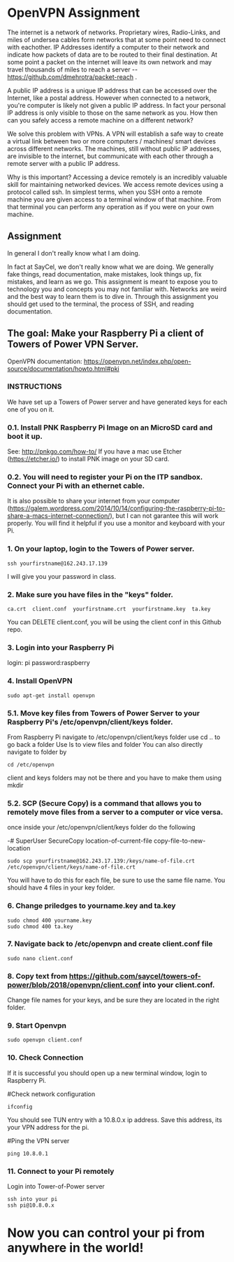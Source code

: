 # OpenVPN Assignment
The internet is a network of networks.  Proprietary wires, Radio-Links, and miles of undersea cables form networks that at some point need to connect with eachother.  IP Addresses identify a computer to their network and indicate how packets of data are to be routed to their final destination.  At some point a packet on the internet will leave its own network and may travel thousands of miles to reach a server -- https://github.com/dmehrotra/packet-reach .   

A public IP address is a unique IP address that can be accessed over the Internet, like a postal address. However when connected to a network, you're computer is likely not given a public IP address.  In fact your personal IP address is only visible to those on the same network as you.  How then can you safely access a remote machine on a different network?  

We solve this problem with VPNs. A VPN will establish a safe way to create a virtual link between two or more computers / machines/ smart devices across different networks. The machines, still without public IP addresses, are invisible to the internet, but communicate with each other through a remote server with a public IP address.  

Why is this important? Accessing a device remotely is an incredibly valuable skill for maintaining networked devices.  We access remote devices using a protocol called ssh. In simplest terms, when you SSH onto a remote machine you are given access to a terminal window of that machine.  From that terminal you can perform any operation as if you were on your own machine.  

## Assignment

In general I don't really know what I am doing. 

In fact at SayCel, we don't really know what we are doing. 
We generally fake things, read documentation, make mistakes, look things up, fix mistakes, and learn as we go. This assignment is meant to expose you to technology you and concepts you may not familiar with. Networks are weird and the best way to learn them is to dive in.  Through this assignment you should get used to the terminal, the process of SSH, and reading documentation. 

## The goal:  Make your Raspberry Pi a client of Towers of Power VPN Server.  
OpenVPN documentation: https://openvpn.net/index.php/open-source/documentation/howto.html#pki

### INSTRUCTIONS
We have set up a Towers of Power server and have generated keys for each one of you on it. 

### 0.1. Install PNK Raspberry Pi Image on an MicroSD card and boot it up.  
See: http://pnkgo.com/how-to/
If you have a mac use Etcher (https://etcher.io/) to install PNK image on your SD card. 
   
### 0.2. You will need to register your Pi on the ITP sandbox. Connect your Pi with an ethernet cable.  
It is also possible to share your internet from your computer (https://galem.wordpress.com/2014/10/14/configuring-the-raspberry-pi-to-share-a-macs-internet-connection/), but I can not garantee this will work properly.  You will find it helpful if you use a monitor and keyboard with your Pi.  
   
### 1. On your laptop, login to the Towers of Power server.
```
ssh yourfirstname@162.243.17.139
```
I will give you your password in class. 
 
### 2. Make sure you have files in the "keys" folder.
```
ca.crt  client.conf  yourfirstname.crt  yourfirstname.key  ta.key
```
You can DELETE client.conf, you will be using the client conf in this Github repo.  

### 3. Login into your Raspberry Pi
login: pi  password:raspberry

### 4. Install OpenVPN
```
sudo apt-get install openvpn
```

### 5.1. Move key files from Towers of Power Server to your Raspberry Pi's /etc/openvpn/client/keys folder.
From Raspberry Pi navigate to /etc/openvpn/client/keys folder
use cd .. to go back a folder
Use ls to view files and folder
You can also directly navigate to folder by
```
cd /etc/openvpn
```
client and keys folders may not be there and you have to make them using 
mkdir

### 5.2. SCP (Secure Copy) is a command that allows you to remotely move files from a server to a computer or vice versa.

once inside your /etc/openvpn/client/keys folder do the following

-# SuperUser SecureCopy location-of-current-file copy-file-to-new-location
```
sudo scp yourfirstname@162.243.17.139:/keys/name-of-file.crt /etc/openvpn/client/keys/name-of-file.crt
```
You will have to do this for each file, be sure to use the same file name.  You should have 4 files in your key folder.  

### 6. Change priledges to yourname.key and ta.key
```
sudo chmod 400 yourname.key
sudo chmod 400 ta.key
```
### 7. Navigate back to /etc/openvpn and create client.conf file 
```
sudo nano client.conf
```
### 8. Copy text from https://github.com/saycel/towers-of-power/blob/2018/openvpn/client.conf into your client.conf.
Change file names for your keys, and be sure they are located in the right folder. 

### 9. Start Openvpn
```
sudo openvpn client.conf
```
### 10. Check Connection
If it is successful you should open up a new terminal window, login to Raspberry Pi.

#Check network configuration
```
ifconfig
```
You should see TUN entry with a 10.8.0.x ip address.
Save this address, its your VPN address for the pi. 

#Ping the VPN server
```
ping 10.8.0.1 
```

### 11. Connect to your Pi remotely

Login into Tower-of-Power server
```
ssh into your pi
ssh pi@10.8.0.x
```
# Now you can control your pi from anywhere in the world!

